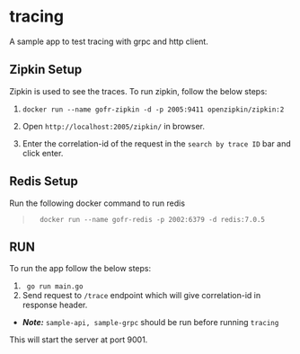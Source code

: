 # tracing
A sample app to test tracing with grpc and http client.

## Zipkin Setup
Zipkin is used to see the traces. To run zipkin, follow the below steps:

1.   `docker run --name gofr-zipkin -d -p 2005:9411 openzipkin/zipkin:2`

2.  Open `http://localhost:2005/zipkin/` in browser.

3.  Enter the correlation-id of the request in the `search by trace ID` bar and click enter.

## Redis Setup
Run the following docker command to run redis
> `  docker run --name gofr-redis -p 2002:6379 -d redis:7.0.5`

## RUN
To run the app follow the below steps:

1. ` go run main.go`
2. Send request to `/trace` endpoint which will give correlation-id in response header.

- **_Note:_** `sample-api, sample-grpc` should be run before running `tracing`

This will start the server at port 9001.

